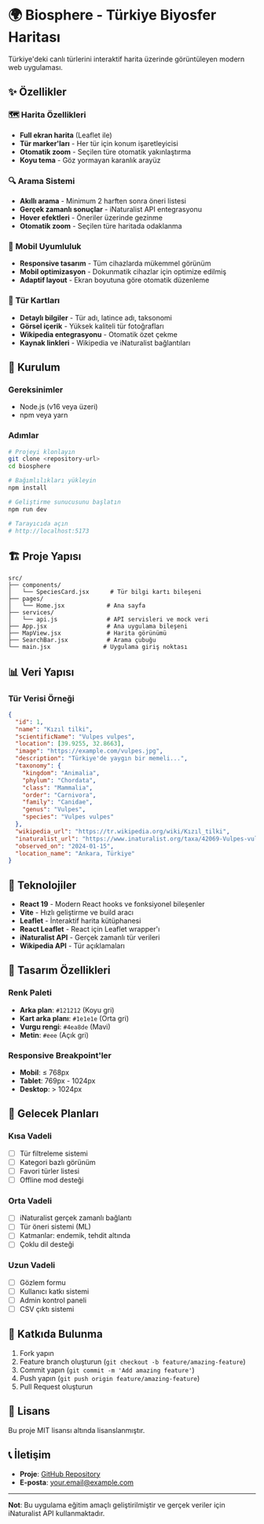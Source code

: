 # 🌍 Biosphere - Türkiye Biyosfer Haritası

Türkiye'deki canlı türlerini interaktif harita üzerinde görüntüleyen modern web uygulaması.

## ✨ Özellikler

### 🗺️ Harita Özellikleri
- **Full ekran harita** (Leaflet ile)
- **Tür marker'ları** - Her tür için konum işaretleyicisi
- **Otomatik zoom** - Seçilen türe otomatik yakınlaştırma
- **Koyu tema** - Göz yormayan karanlık arayüz

### 🔍 Arama Sistemi
- **Akıllı arama** - Minimum 2 harften sonra öneri listesi
- **Gerçek zamanlı sonuçlar** - iNaturalist API entegrasyonu
- **Hover efektleri** - Öneriler üzerinde gezinme
- **Otomatik zoom** - Seçilen türe haritada odaklanma

### 📱 Mobil Uyumluluk
- **Responsive tasarım** - Tüm cihazlarda mükemmel görünüm
- **Mobil optimizasyon** - Dokunmatik cihazlar için optimize edilmiş
- **Adaptif layout** - Ekran boyutuna göre otomatik düzenleme

### 🧾 Tür Kartları
- **Detaylı bilgiler** - Tür adı, latince adı, taksonomi
- **Görsel içerik** - Yüksek kaliteli tür fotoğrafları
- **Wikipedia entegrasyonu** - Otomatik özet çekme
- **Kaynak linkleri** - Wikipedia ve iNaturalist bağlantıları

## 🚀 Kurulum

### Gereksinimler
- Node.js (v16 veya üzeri)
- npm veya yarn

### Adımlar
```bash
# Projeyi klonlayın
git clone <repository-url>
cd biosphere

# Bağımlılıkları yükleyin
npm install

# Geliştirme sunucusunu başlatın
npm run dev

# Tarayıcıda açın
# http://localhost:5173
```

## 🏗️ Proje Yapısı

```
src/
├── components/
│   └── SpeciesCard.jsx      # Tür bilgi kartı bileşeni
├── pages/
│   └── Home.jsx            # Ana sayfa
├── services/
│   └── api.js              # API servisleri ve mock veri
├── App.jsx                 # Ana uygulama bileşeni
├── MapView.jsx             # Harita görünümü
├── SearchBar.jsx           # Arama çubuğu
└── main.jsx               # Uygulama giriş noktası
```

## 📊 Veri Yapısı

### Tür Verisi Örneği
```json
{
  "id": 1,
  "name": "Kızıl tilki",
  "scientificName": "Vulpes vulpes",
  "location": [39.9255, 32.8663],
  "image": "https://example.com/vulpes.jpg",
  "description": "Türkiye'de yaygın bir memeli...",
  "taxonomy": {
    "kingdom": "Animalia",
    "phylum": "Chordata",
    "class": "Mammalia",
    "order": "Carnivora",
    "family": "Canidae",
    "genus": "Vulpes",
    "species": "Vulpes vulpes"
  },
  "wikipedia_url": "https://tr.wikipedia.org/wiki/Kızıl_tilki",
  "inaturalist_url": "https://www.inaturalist.org/taxa/42069-Vulpes-vulpes",
  "observed_on": "2024-01-15",
  "location_name": "Ankara, Türkiye"
}
```

## 🔧 Teknolojiler

- **React 19** - Modern React hooks ve fonksiyonel bileşenler
- **Vite** - Hızlı geliştirme ve build aracı
- **Leaflet** - İnteraktif harita kütüphanesi
- **React Leaflet** - React için Leaflet wrapper'ı
- **iNaturalist API** - Gerçek zamanlı tür verileri
- **Wikipedia API** - Tür açıklamaları

## 🎨 Tasarım Özellikleri

### Renk Paleti
- **Arka plan**: `#121212` (Koyu gri)
- **Kart arka planı**: `#1e1e1e` (Orta gri)
- **Vurgu rengi**: `#4ea8de` (Mavi)
- **Metin**: `#eee` (Açık gri)

### Responsive Breakpoint'ler
- **Mobil**: ≤ 768px
- **Tablet**: 769px - 1024px
- **Desktop**: > 1024px

## 🔮 Gelecek Planları

### Kısa Vadeli
- [ ] Tür filtreleme sistemi
- [ ] Kategori bazlı görünüm
- [ ] Favori türler listesi
- [ ] Offline mod desteği

### Orta Vadeli
- [ ] iNaturalist gerçek zamanlı bağlantı
- [ ] Tür öneri sistemi (ML)
- [ ] Katmanlar: endemik, tehdit altında
- [ ] Çoklu dil desteği

### Uzun Vadeli
- [ ] Gözlem formu
- [ ] Kullanıcı katkı sistemi
- [ ] Admin kontrol paneli
- [ ] CSV çıktı sistemi

## 🤝 Katkıda Bulunma

1. Fork yapın
2. Feature branch oluşturun (`git checkout -b feature/amazing-feature`)
3. Commit yapın (`git commit -m 'Add amazing feature'`)
4. Push yapın (`git push origin feature/amazing-feature`)
5. Pull Request oluşturun

## 📄 Lisans

Bu proje MIT lisansı altında lisanslanmıştır.

## 📞 İletişim

- **Proje**: [GitHub Repository](https://github.com/username/biosphere)
- **E-posta**: your.email@example.com

---

**Not**: Bu uygulama eğitim amaçlı geliştirilmiştir ve gerçek veriler için iNaturalist API kullanmaktadır.
